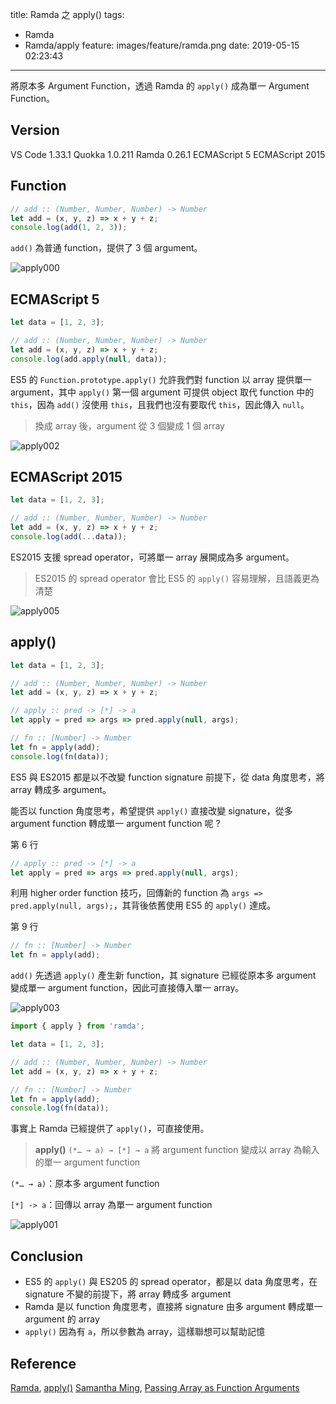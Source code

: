 title: Ramda 之 apply()
tags:
  - Ramda
  - Ramda/apply
feature: images/feature/ramda.png
date: 2019-05-15 02:23:43
---
將原本多 Argument Function，透過 Ramda 的 `apply()` 成為單一 Argument Function。

<!-- more -->

## Version

VS Code 1.33.1
Quokka 1.0.211
Ramda 0.26.1
ECMAScript 5
ECMAScript 2015

## Function

```javascript
// add :: (Number, Number, Number) -> Number
let add = (x, y, z) => x + y + z;
console.log(add(1, 2, 3));
```

`add()` 為普通 function，提供了 3 個 argument。

![apply000](/images/ramda/apply/apply000.png)

## ECMAScript 5

```javascript
let data = [1, 2, 3];

// add :: (Number, Number, Number) -> Number
let add = (x, y, z) => x + y + z;
console.log(add.apply(null, data));
```

ES5 的 `Function.prototype.apply()` 允許我們對 function 以 array 提供單一 argument，其中 `apply()` 第一個 argument 可提供 object 取代 function 中的 `this`，因為 `add()` 沒使用 `this`，且我們也沒有要取代 `this`，因此傳入 `null`。

> 換成 array 後，argument 從 3 個變成 1 個 array

![apply002](/images/ramda/apply/apply002.png)

## ECMAScript 2015

```javascript
let data = [1, 2, 3];

// add :: (Number, Number, Number) -> Number
let add = (x, y, z) => x + y + z;
console.log(add(...data));
```

ES2015 支援 spread operator，可將單一 array 展開成為多 argument。

> ES2015 的 spread operator 會比 ES5 的 `apply()` 容易理解，且語義更為清楚

![apply005](/images/ramda/apply/apply005.png)

## apply()

```javascript
let data = [1, 2, 3];

// add :: (Number, Number, Number) -> Number
let add = (x, y, z) => x + y + z;

// apply :: pred -> [*] -> a
let apply = pred => args => pred.apply(null, args);

// fn :: [Number] -> Number 
let fn = apply(add);
console.log(fn(data));
```

ES5 與 ES2015 都是以不改變 function signature 前提下，從 data 角度思考，將 array 轉成多 argument。

能否以 function 角度思考，希望提供 `apply()` 直接改變 signature，從多 argument function 轉成單一 argument function 呢 ?

第 6 行

```javascript
// apply :: pred -> [*] -> a
let apply = pred => args => pred.apply(null, args);
```

利用 higher order function 技巧，回傳新的 function 為 `args => pred.apply(null, args);`，其背後依舊使用 ES5 的 `apply()` 達成。

第 9 行

```javascript
// fn :: [Number] -> Number 
let fn = apply(add);
```

`add()` 先透過 `apply()` 產生新 function，其 signature 已經從原本多 argument 變成單一 argument function，因此可直接傳入單一 array。

![apply003](/images/ramda/apply/apply003.png)

```javascript
import { apply } from 'ramda';

let data = [1, 2, 3];

// add :: (Number, Number, Number) -> Number
let add = (x, y, z) => x + y + z;

// fn :: [Number] -> Number 
let fn = apply(add);
console.log(fn(data));
```

事實上 Ramda 已經提供了 `apply()`，可直接使用。

> **apply()**
> `(*… → a) → [*] → a`
> 將 argument function 變成以 array 為輸入的單一 argument function

`(*… → a)`：原本多 argument function

`[*] -> a`：回傳以 array 為單一 argument function

![apply001](/images/ramda/apply/apply001.png)

## Conclusion

* ES5 的 `apply()`  與 ES205 的 spread operator，都是以 data 角度思考，在 signature 不變的前提下，將 array 轉成多 argument
* Ramda 是以 function 角度思考，直接將 signature 由多 argument 轉成單一 argument 的 array
* `apply()` 因為有 `a`，所以參數為 array，這樣聯想可以幫助記憶

## Reference

[Ramda](https://ramdajs.com), [apply()](https://ramdajs.com/docs/#apply)
[Samantha Ming](https://medium.com/@samanthaming), [Passing Array as Function Arguments](https://medium.com/dailyjs/passing-arrays-as-function-arguments-c1f3644ecb9c)